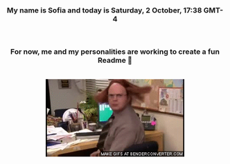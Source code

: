 


<div align="center">
<h3 >My name is Sofia and today is Saturday, 2 October, 17:38 GMT-4</h3><br>
<h3 >For now, me and my personalities are working to create a fun Readme 👋
</h3><br>
<img src='img/dwight.gif' alt='working...'/>
</div>
